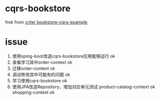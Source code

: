 # cqrs-bookstore

frok from [criter bookstore-cqrs-example](https://github.com/citerus/bookstore-cqrs-example.git)

# issue

1. 使用sping-boot改造cqrs-bookstore应用能够运行  ok
2. 查看学习其中order-context ok
3. 迁移order-context ok
4. 调试修改其中可能有的问题  ok
5. 学习使用cqrs-bookstore ok 
6. 使用JPA改造Repository，增加对应单元测试
   product-catalog-context ok
   shopping-context ok
